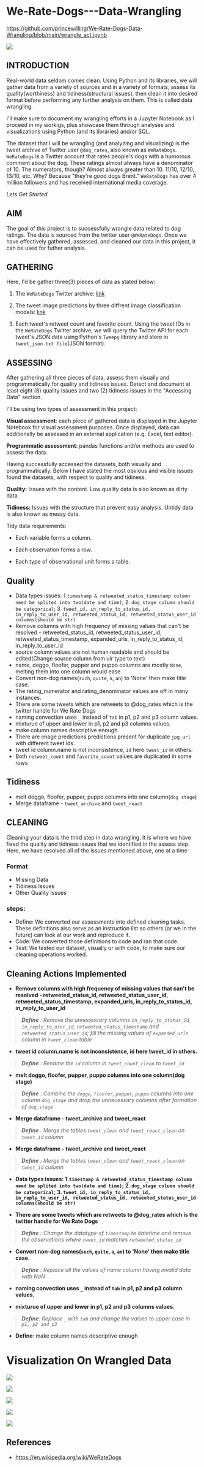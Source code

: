 # We-Rate-Dogs---Data-Wrangling
https://github.com/princewilling/We-Rate-Dogs-Data-Wrangling/blob/main/wrangle_act.ipynb

![](images/dogs/dog1.jpg)

## INTRODUCTION

Real-world data seldom comes clean. Using Python and its libraries, we will gather data from a variety of sources and in a variety of formats, assess its quality(worthiness) and tidiness(structural issues), then clean it into desired format before performing any further analysis on them. This is called data wrangling. 

I'll make sure to document my wrangling efforts in a Jupyter Notebook as I proceed in my workigs, plus showcase them through analyses and visualizations using Python (and its libraries) and/or SQL.

The dataset that I will be wrangling (and analyzing and visualizing) is the tweet archive of Twitter user `@dog_rates`, also known as `WeRateDogs`. `WeRateDogs` is a Twitter account that rates people's dogs with a humorous comment about the dog. These ratings almost always have a denominator of 10. The numerators, though? Almost always greater than 10. 11/10, 12/10, 13/10, etc. Why? Because "they're good dogs Brent." `WeRateDogs` has over 4 million followers and has received international media coverage.

_Lets Get Started_


## AIM
The goal of this project is to successfully wrangle data related to dog ratings. The data is sourced from the twitter user `@WeRateDogs`. Once we have effectively gathered, assessed, and cleaned our data in this project, it can be used for futher analysis.

## GATHERING
Here, I'd be gather three(3) pieces of data as stated below:

1. The `WeRateDogs` Twitter archive: [link](https://d17h27t6h515a5.cloudfront.net/topher/2017/August/59a4e958_twitter-archive-enhanced/twitter-archive-enhanced.csv)


2. The tweet image predictions by three diffrent image classification models: [link](https://d17h27t6h515a5.cloudfront.net/topher/2017/August/599fd2ad_image-predictions/image-predictions.tsv)


3. Each tweet's retweet count and favorite count. Using the tweet IDs in the `WeRateDogs` Twitter archive, we will query the Twitter API for each tweet's JSON data using Python's `Tweepy` library and store in `tweet_json.txt file`(JSON format).

## ASSESSING

After gathering all three pieces of data, assess them visually and programmatically for quality and tidiness issues. Detect and document at least eight (8) quality issues and two (2) tidiness issues in the "Accessing Data" section.

I'll be using two types of assessment in this project:

**Visual assessment**: each piece of gathered data is displayed in the Jupyter Notebook for visual assessment purposes. Once displayed, data can additionally be assessed in an external application (e.g. Excel, text editor).

**Programmatic assessment**: pandas functions and/or methods are used to assess the data.

Having successfully accessed the datasets, both visually and programmatically. 
Below I have stated the most obvious and visible issues found the datasets, with respect to quality and tidiness.

**Quality:** Issues with the content. Low quality data is also known as dirty data.

**Tidiness:** Issues with the structure that prevent easy analysis. Untidy data is also known as messy data. 

Tidy data requirements:

- Each variable forms a column.

- Each observation forms a row.

- Each type of observational unit forms a table.

## Quality
- Data types issues: 1.`timestamp & retweeted_status_timestamp column need be splited into two(date and time)`; 2. `dog_stage column should be categorical`; 3. `tweet_id, in_reply_to_status_id, in_reply_to_user_id, retweeted_status_id, retweeted_status_user_id columns(should be str)`
- Remove columns with high frequency of missing values that can't be resolved - retweeted_status_id, retweeted_status_user_id, retweeted_status_timestamp, expanded_urls, in_reply_to_status_id, in_reply_to_user_id
- source column values are not human readable and should be edited(Change source column from ulr type to text)
- name, doggo, floofer, pupper and puppo columns are mostly `None`, melting them into one column would ease
- Convert non-dog names(`such`, `quite`, `a`, `an`) to 'None' then make title case.
- The rating_numerator and rating_denominator values are off in many instances.
- There are some tweets which are retweets to @dog_rates which is the twitter handle for We Rate Dogs
- naming convection uses `_` instead of `tab` in p1, p2 and p3 column values. 
- mixturue of upper and lower in p1, p2 and p3 columns values.
- make column names descriptive enough
- There are image predictions predictions present for duplicate `jpg_url` with different tweet ids.
- tweet id column.name is not inconsistence, `id` here `tweet_id` in others.
- Both `retweet_count` and `favorite_count` values are duplicated in some rows


## Tidiness
- melt doggo, floofer, pupper, puppo columns into one column(`dog stage`) 
- Merge dataframe - `tweet_archive` and `tweet_react`

## CLEANING
Cleaning your data is the third step in data wrangling. It is where we have fixed the quality and tidiness issues that we identified in the assess step. Here, we have resolved all of the issues mentioned above, one at a time

### Format
- Missing Data
- Tidiness Issues
- Other Quality Issues

### steps:
- Define: We converted our assessments into defined cleaning tasks. These definitions also serve as an instruction list so others (or we in the future) can look at our work and reproduce it.
- Code: We converted those definitions to code and ran that code.
- Test: We tested our dataset, visually or with code, to make sure our cleaning operations worked.

## Cleaning Actions Implemented

- **Remove columns with high frequency of missing values that can't be resolved - retweeted_status_id, retweeted_status_user_id, retweeted_status_timestamp, expanded_urls, in_reply_to_status_id, in_reply_to_user_id**

> _**Define** : Remove the unnecessary columns `in_reply_to_status_id`, `in_reply_to_user_id`, `retweeted_status_timestamp` and `retweeted_status_user_id`; fill the missing values of `expanded_urls` column in `tweet_clean` table_


- **tweet id column.name is not inconsistence, id here tweet_id in others.**

> _**Define** : Rename the `id` column in `tweet_count_clean` to `tweet_id`_

- **melt doggo, floofer, pupper, puppo columns into one column(dog stage)**

>_**Define** : Combine the `doggo`, `floofer`, `pupper`, `puppo` columns into one column `dog_stage` and drop the unnecessary columns after formation of `dog_stage`_

- **Merge dataframe - tweet_archive and tweet_react**

> _**Define** : Merge the tables `tweet_clean` and `tweet_react_clean` on `tweet_id` column_

- **Merge dataframe - tweet_archive and tweet_react**

> _**Define** : Merge the tables `tweet_clean` and `tweet_react_clean` on `tweet_id` column_

- **Data types issues: 1.`timestamp & retweeted_status_timestamp column need be splited into two(date and time)`; 2. `dog_stage column should be categorical`; 3. `tweet_id, in_reply_to_status_id, in_reply_to_user_id, retweeted_status_id, retweeted_status_user_id columns(should be str)`**

- **There are some tweets which are retweets to @dog_rates which is the twitter handle for We Rate Dogs**

> _**Define** : Change the datatype of `timestamp` to datetime and remove the observations where `tweet_id` matches `retweeted_status_id`_

- **Convert non-dog names(`such`, `quite`, `a`, `an`) to 'None' then make title case.**

> _**Define** : Replace all the values of name column having invalid data with NaN_

- **naming convection uses `_` instead of `tab` in p1, p2 and p3 column values.**

- **mixturue of upper and lower in p1, p2 and p3 columns values.**

> _**Define**: Replace `_` with `tab` and change the values to upper case in `p1, p2 and p3`_

- **Define**:  make column names descriptive enough

# Visualization On Wrangled Data
![](images/edit/1.png)

![](images/edit/2.png)

![](images/edit/3.png)

![](images/4.png)

![](images/edit/5.png)

## References

- https://en.wikipedia.org/wiki/WeRateDogs
